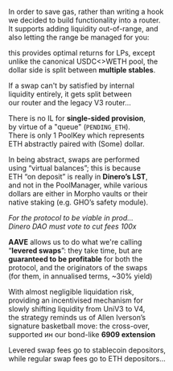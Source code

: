 In order to save gas, rather than writing a hook  
we decided to build functionality into a router.  
It supports adding liquidity out-of-range, and  
also letting the range be managed for you:  

this provides optimal returns for LPs, except  
unlike the canonical USDC<>WETH pool, the  
dollar side is split between **multiple stables**.  

If a swap can't by satisfied by internal  
liquidity entirely, it gets split between  
our router and the legacy V3 router...

There is no IL for **single-sided provision**,  
by virtue of a "queue" (`PENDING_ETH`).  
There is only 1 PoolKey which represents  
ETH abstractly paired with (Some) dollar.  

In being abstract, swaps are performed  
using “virtual balances”; this is because  
ETH “on deposit” is really in **Dinero’s LST**,  
and not in the PoolManager, while various  
dollars are either in Morpho vaults or their  
native staking (e.g. GHO’s safety module).  

*For the protocol to be viable in prod...  
Dinero DAO must vote to cut fees 100x*  

**AAVE** allows us to do what we're calling  
“**levered swaps**”: they take time, but are  
**guaranteed to be profitable** for both the  
protocol, and the originators of the swaps  
(for them, in annualised terms, ~30% yield)

With almost negligible liquidation risk,  
providing an incentivised mechanism for  
slowly shifting liquidity from UniV3 to V4,  
the strategy reminds us of Allen Iverson’s  
signature basketball move: the cross-over,  
supported ин our bond-like **6909 extension**  

Levered swap fees go to stablecoin depositors,  
while regular swap fees go to ETH depositors...  
